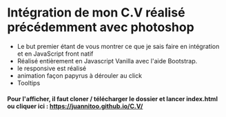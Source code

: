 # Intégration de mon C.V réalisé précédemment avec photoshop


* Le but premier étant de vous montrer ce que je sais faire en intégration et en JavaScript front natif
* Réalisé entièrement en Javascript Vanilla avec l'aide Bootstrap. 
* le responsive est réalisé 
* animation façon papyrus à dérouler au click
* Tooltips

#### Pour l'afficher, il faut cloner / télécharger le dossier et lancer index.html ou cliquer ici : https://juannitoo.github.io/C.V/



